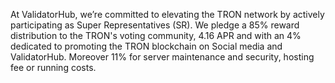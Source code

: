 At ValidatorHub, we’re committed to elevating the TRON network by actively participating as Super Representatives (SR). We pledge a 85% reward distribution to the TRON's voting community, 4.16 APR and with an 4% dedicated to promoting the TRON blockchain on Social media and ValidatorHub. Moreover 11% for server maintenance and security, hosting fee or running costs.


